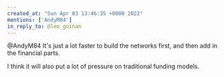 ```yaml
---
created_at: "Sun Apr 03 13:46:35 +0000 2022"
mentions: ['AndyM84']
in_reply_to: @leo_guinan
---
```


@AndyM84 It's just a lot faster to build the networks first, and then add in the financial parts.

I think it will also put a lot of pressure on traditional funding models.
